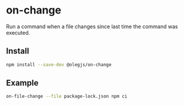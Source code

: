 # on-change

Run a command when a file changes since last time the command was executed.

## Install

```sh
npm install --save-dev @olegjs/on-change
```

## Example

```sh
on-file-change --file package-lock.json npm ci
```
